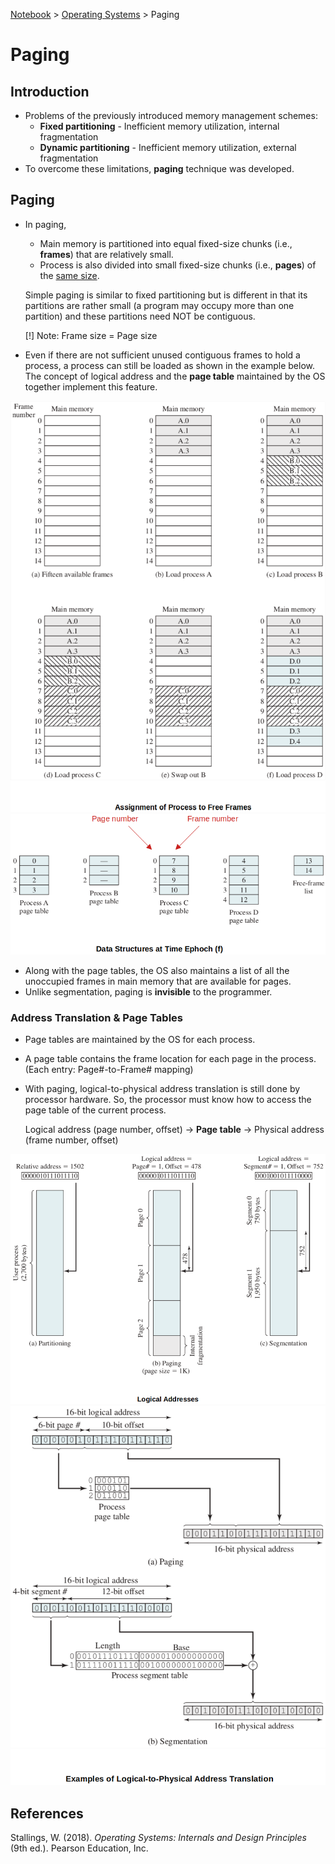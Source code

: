 <a href="../">Notebook</a> > <a href="./">Operating Systems</a> > Paging

# Paging



## Introduction

* Problems of the previously introduced memory management schemes:
  * **Fixed partitioning** - Inefficient memory utilization, internal fragmentation
  * **Dynamic partitioning** - Inefficient memory utilization, external fragmentation
* To overcome these limitations, **paging** technique was developed. 



## Paging

* In paging, 

  * Main memory is partitioned into equal fixed-size chunks (i.e., **frames**) that are relatively small.
  * Process is also divided into small fixed-size chunks (i.e., **pages**) of the <u>same size</u>.

  Simple paging is similar to fixed partitioning but is different in that its partitions are rather small (a program may occupy more than one partition) and these partitions need NOT be contiguous.

  [!] Note: Frame size = Page size

* Even if there are not sufficient unused contiguous frames to hold a process, a process can still be loaded as shown in the example below. The concept of logical address and the **page table** maintained by the OS together implement this feature.



<img src="./img/assignment-of-process-to-free-frames.png" alt="assignment-of-process-to-free-frames" width="650">



<img src="./img/data-structures-at-time-epoch-f.png" alt="data-structures-at-time-epoch-f" width="650">



* Along with the page tables, the OS also maintains a list of all the unoccupied frames in main memory that are available for pages.
* Unlike segmentation, paging is **invisible** to the programmer.

### Address Translation & Page Tables

* Page tables are maintained by the OS for each process.

* A page table contains the frame location for each page in the process. (Each entry: Page#-to-Frame# mapping)

* With paging, logical-to-physical address translation is still done by processor hardware. So, the processor must know how to access the page table of the current process.

  Logical address (page number, offset) $\to$ **Page table** $\to$ Physical address (frame number, offset)

  

<img src="./img/logical-addresses.png" alt="logical-addresses" width="700">





<img src="./img/examples-of-logical-to-physical-address-translation.png" alt="example-of-logical-to-physical-address-translation" width="650">







## References

Stallings, W. (2018). *Operating Systems: Internals and Design Principles* (9th ed.). Pearson Education, Inc.

